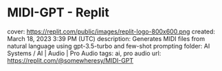 # MIDI-GPT - Replit

cover: https://replit.com/public/images/replit-logo-800x600.png
created: March 18, 2023 3:39 PM (UTC)
description: Generates MIDI files from natural language using gpt-3.5-turbo and few-shot prompting
folder: AI Systems / AI | Audio | Pro Audio
tags: ai, pro audio
url: https://replit.com/@somewheresy/MIDI-GPT